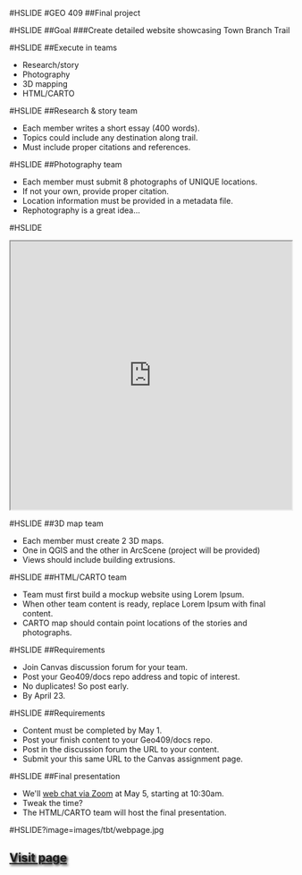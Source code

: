 #HSLIDE
#GEO 409
##Final project

#HSLIDE
##Goal
###Create detailed website showcasing Town Branch Trail

#HSLIDE
##Execute in teams
* Research/story
* Photography
* 3D mapping
* HTML/CARTO


#HSLIDE
##Research & story team
* Each member writes a short essay (400 words).
* Topics could include any destination along trail.
* Must include proper citations and references.


#HSLIDE
##Photography team
* Each member must submit 8 photographs of UNIQUE locations.
* If not your own, provide proper citation.
* Location information must be provided in a metadata file.
* Rephotography is a great idea...


#HSLIDE
<iframe src="https://www.google.com/maps/d/embed?mid=10WPfr2igd57kiIbN6W9xbRqpH5Q" width="100%" height="480"></iframe>

#HSLIDE
##3D map team
* Each member must create 2 3D maps.
* One in QGIS and the other in ArcScene (project will be provided)
* Views should include building extrusions.


#HSLIDE
##HTML/CARTO team
* Team must first build a mockup website using Lorem Ipsum.
* When other team content is ready, replace Lorem Ipsum with final content.
* CARTO map should contain point locations of the stories and photographs.


#HSLIDE
##Requirements
* Join Canvas discussion forum for your team.
* Post your Geo409/docs repo address and topic of interest.
* No duplicates! So post early.
* By April 23.

#HSLIDE
##Requirements
* Content must be completed by May 1.
* Post your finish content to your Geo409/docs repo.
* Post in the discussion forum the URL to your content.
* Submit your this same URL to the Canvas assignment page.

#HSLIDE
##Final presentation
* We'll [web chat via Zoom](https://uky.zoom.us/j/9880451829) at May 5, starting at 10:30am.
* Tweak the time?
* The HTML/CARTO team will host the final presentation.


#HSLIDE?image=images/tbt/webpage.jpg
<h2 style="color:#eee;text-shadow: 2px 2px 4px #000;"><a href="http://boydx.github.io/tbt/" target="_blank">Visit page</a></h2>

















